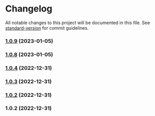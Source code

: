 # Changelog

All notable changes to this project will be documented in this file. See [standard-version](https://github.com/conventional-changelog/standard-version) for commit guidelines.

### [1.0.9](https://github.com/sologenic/sologenic-nft-sdk/compare/v1.0.1...v1.0.9) (2023-01-05)

### [1.0.8](https://github.com/sologenic/sologenic-nft-sdk/compare/v1.0.1...v1.0.8) (2023-01-05)

### [1.0.4](https://github.com/AlOaks/minter-agent/compare/v1.0.1...v1.0.4) (2022-12-31)

### [1.0.3](https://github.com/AlOaks/minter-agent/compare/v1.0.1...v1.0.3) (2022-12-31)

### [1.0.2](https://github.com/AlOaks/minter-agent/compare/v1.0.1...v1.0.2) (2022-12-31)

### 1.0.2 (2022-12-31)
